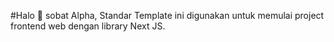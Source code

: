 #Halo 👋 sobat Alpha, Standar Template ini digunakan untuk memulai project frontend web dengan library Next JS.
